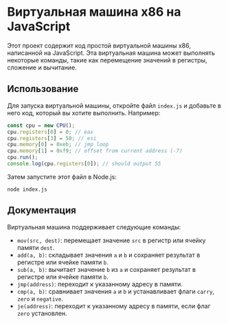 
# **Виртуальная машина x86 на JavaScript**

Этот проект содержит код простой виртуальной машины x86, написанной на JavaScript. Эта виртуальная машина может выполнять некоторые команды, такие как перемещение значений в регистры, сложение и вычитание.


## **Использование**

Для запуска виртуальной машины, откройте файл `index.js` и добавьте в него код, который вы хотите выполнить. Например:


```javascript
const cpu = new CPU(); 
cpu.registers[0] = 0; // eax 
cpu.registers[3] = 50; // esi 
cpu.memory[0] = 0xeb; // jmp loop 
cpu.memory[1] = 0xf9; // offset from current address (-7) 
cpu.run(); 
console.log(cpu.registers[0]); // should output 55
```


Затем запустите этот файл в Node.js:

```
node index.js
```



## **Документация**

Виртуальная машина поддерживает следующие команды:



* `mov(src, dest)`: перемещает значение `src` в регистр или ячейку памяти `dest`.
* `add(a, b)`: складывает значения `a` и `b` и сохраняет результат в регистре или ячейке памяти `b`.
* `sub(a, b)`: вычитает значение `b` из `a` и сохраняет результат в регистре или ячейке памяти `b`.
* `jmp(address)`: переходит к указанному адресу в памяти.
* `cmp(a, b)`: сравнивает значения `a` и `b` и устанавливает флаги `carry`, `zero` и `negative`.
* `je(address)`: переходит к указанному адресу в памяти, если флаг `zero` установлен.

